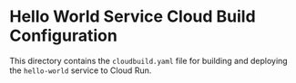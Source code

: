 # Hello World Service Cloud Build Configuration

This directory contains the `cloudbuild.yaml` file for building and deploying the `hello-world` service to Cloud Run.
